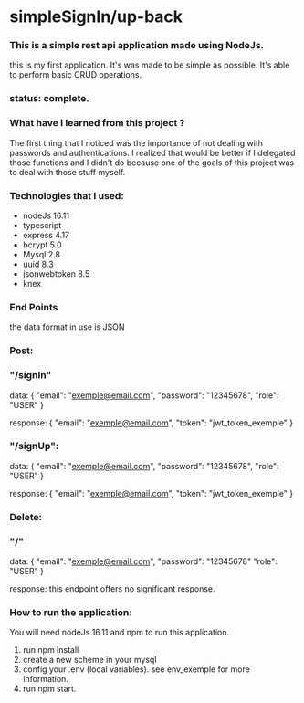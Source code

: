 # simpleSignIn/up-back

### This is a simple rest api application made using NodeJs.
this is my first application. It's was made to be simple as possible. It's able to perform basic CRUD operations. 

### status: complete.

### What have I learned from this project ?
The first thing that I noticed was the importance of not dealing with passwords and authentications. I realized that would be better if I delegated those functions and I didn't do because one of the goals of this project was to deal with those stuff myself.


### Technologies that I used:
 + nodeJs 16.11
 + typescript
 + express 4.17
 + bcrypt 5.0
 + Mysql 2.8
 + uuid 8.3
 + jsonwebtoken 8.5
 + knex 
 
 ### End Points
the data format in use is JSON

 ### Post: 
 
 ### "/signIn"
 
 data: {
    "email": "exemple@email.com",
    "password": "12345678",
    "role": "USER"
 }
 
 response: {
   "email": "exemple@email.com",
   "token": "jwt_token_exemple"
 }
 
 ### "/signUp": 
 
 data: {
   "email": "exemple@email.com",
   "password": "12345678",
   "role": "USER"
 }
 
 response: {
   "email": "exemple@email.com",
   "token": "jwt_token_exemple"
 }
 
 ### Delete: 
 
 ### "/"
 
data: {
   "email": "exemple@email.com",
   "password": "12345678"
   "role": "USER"
}
 
response: this endpoint offers no significant response.
 
 ### How to run the application:
 You will need  nodeJs 16.11 and npm to run this application.
 
 1) run npm install
 2) create a new scheme in your mysql
 3) config your .env (local variables). see env_exemple for more information.
 4) run npm start.
